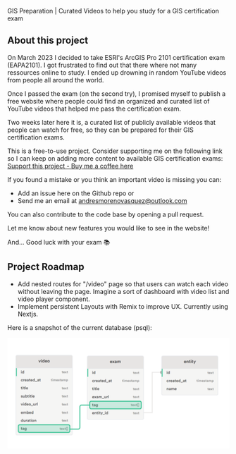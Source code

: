 GIS Preparation | Curated Videos to help you study for a GIS certification exam

## About this project

On March 2023 I decided to take ESRI's ArcGIS Pro 2101 certification exam (EAPA2101). I got frustrated to find out that there where not many ressources online to study. I ended up drowning in random YouTube videos from people all around the world.

Once I passed the exam (on the second try), I promised myself to publish a free website where people could find an organized and curated list of YouTube videos that helped me pass the certification exam.

Two weeks later here it is, a curated list of publicly available videos that people can watch for free, so they can be prepared for their GIS certification exams.

This is a free-to-use project. Consider supporting me on the following link so I can keep on adding more content to available GIS certification exams:
[Support this project - Buy me a coffee here](https://www.buymeacoffee.com/pvdzpmpbqJ)

If you found a mistake or you think an important video is missing you can:
- Add an issue here on the Github repo or
- Send me an email at andresmorenovasquez@outlook.com

You can also contribute to the code base by opening a pull request.

Let me know about new features you would like to see in the website!

And... Good luck with your exam 📚

## Project Roadmap

- Add nested routes for "/video" page so that users can watch each video without leaving the page. Imagine a sort of dashboard with video list and video player component.
- Implement persistent Layouts with Remix to improve UX. Currently using Nextjs.

Here is a snapshot of the current database (psql):

![Postgresql schema](https://raw.githubusercontent.com/andriusmv/prep-gis/main/public/schema.PNG)
